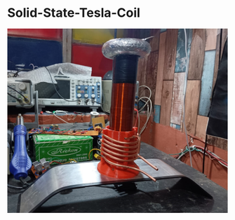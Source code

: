 # Solid-State-Tesla-Coil
![N|Solid](https://github.com/naman-tanwar/Solid-State-Tesla-Coil/blob/main/Photos/1.jpg)
